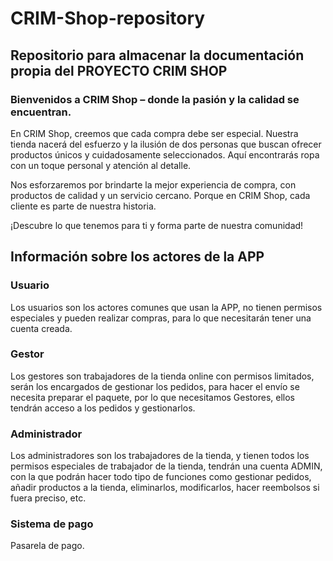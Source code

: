 # CRIM-Shop-repository

## Repositorio para almacenar la documentación propia del PROYECTO CRIM SHOP

### Bienvenidos a CRIM Shop – donde la pasión y la calidad se encuentran.

En CRIM Shop, creemos que cada compra debe ser especial. Nuestra tienda nacerá del esfuerzo y la ilusión de dos personas que buscan ofrecer productos únicos y cuidadosamente seleccionados. Aquí encontrarás ropa con un toque personal y atención al detalle.

Nos esforzaremos por brindarte la mejor experiencia de compra, con productos de calidad y un servicio cercano. Porque en CRIM Shop, cada cliente es parte de nuestra historia.

¡Descubre lo que tenemos para ti y forma parte de nuestra comunidad!


## Información sobre los actores de la APP

### Usuario

Los usuarios son los actores comunes que usan la APP, no tienen permisos especiales y pueden realizar compras, para lo que necesitarán tener una cuenta creada.

### Gestor

Los gestores son trabajadores de la tienda online con permisos limitados, serán los encargados de gestionar los pedidos, para hacer el envío se necesita preparar el paquete, por lo que necesitamos Gestores, ellos tendrán acceso a los pedidos y gestionarlos.

### Administrador

Los administradores son los trabajadores de la tienda, y tienen todos los permisos especiales de trabajador de la tienda, tendrán una cuenta ADMIN, con la que podrán hacer todo tipo de funciones como gestionar pedidos, añadir productos a la tienda, eliminarlos, modificarlos, hacer reembolsos si fuera preciso, etc.

### Sistema de pago

Pasarela de pago.

